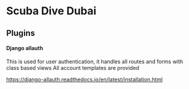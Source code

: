 # Scuba Dive Dubai

## Plugins

#### Django allauth

This is used for user authentication, it handles
all routes and forms with class based views
All account templates are provided

https://django-allauth.readthedocs.io/en/latest/installation.html
